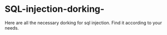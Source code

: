# SQL-injection-dorking-
Here are all the necessary dorking for sql injection. Find it according to your needs.
